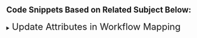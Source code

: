 ## Code Snippets Based on Related Subject Below: 


<details>
<summary> <font size="5"> Update Attributes in Workflow Mapping </font> 
</summary>

```vb 
[MappingSet]
MappingAttribute=~9YMdeRRdInwI[Organizational Process Status]  
Mapping1=~9WMdiSRdIT(I[Organizational Process Status 1 - Update in Progress],~TWMd57RdILdF[Update in Progress] 
Mapping2=~9WMdiSRdIT(I[Organizational Process Status 1 - Update in Progress],~TWMd57RdILdF[Update in Progress]   
```
</details>
